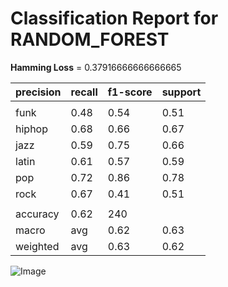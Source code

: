 # Classification Report for RANDOM_FOREST

__Hamming Loss__ = 0.37916666666666665

| precision | recall | f1-score | support |
| --- | --- | --- | --- |
|  |
| funk | 0.48 | 0.54 | 0.51 | 39 |
| hiphop | 0.68 | 0.66 | 0.67 | 38 |
| jazz | 0.59 | 0.75 | 0.66 | 32 |
| latin | 0.61 | 0.57 | 0.59 | 40 |
| pop | 0.72 | 0.86 | 0.78 | 42 |
| rock | 0.67 | 0.41 | 0.51 | 49 |
|  |
| accuracy | 0.62 | 240 |
| macro | avg | 0.62 | 0.63 | 0.62 | 240 |
| weighted | avg | 0.63 | 0.62 | 0.61 | 240 |


![Image](..\evaluation\images\confusion_matrix_RANDOM_FOREST.png)
